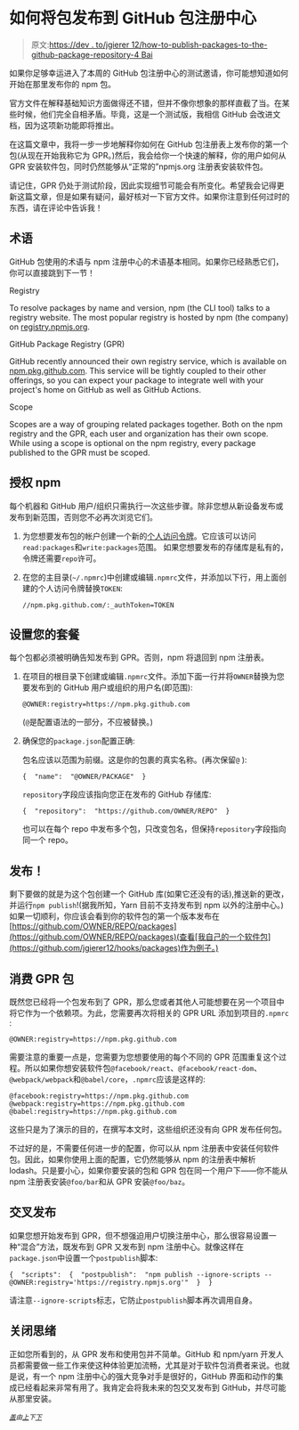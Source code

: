 # 如何将包发布到 GitHub 包注册中心

> 原文:[https://dev . to/jgierer 12/how-to-publish-packages-to-the-github-package-repository-4 Bai](https://dev.to/jgierer12/how-to-publish-packages-to-the-github-package-repository-4bai)

如果你足够幸运进入了本周的 GitHub 包注册中心的测试邀请，你可能想知道如何开始在那里发布你的 npm 包。

官方文件在解释基础知识方面做得还不错，但并不像你想象的那样直截了当。在某些时候，他们完全自相矛盾。毕竟，这是一个测试版，我相信 GitHub 会改进文档，因为这项新功能即将推出。

在这篇文章中，我将一步一步地解释你如何在 GitHub 包注册表上发布你的第一个包(从现在开始我称它为 GPR。)然后，我会给你一个快速的解释，你的用户如何从 GPR 安装软件包，同时仍然能够从“正常的”npmjs.org 注册表安装软件包。

请记住，GPR 仍处于测试阶段，因此实现细节可能会有所变化。希望我会记得更新这篇文章，但是如果有疑问，最好核对一下官方文件。如果你注意到任何过时的东西，请在评论中告诉我！

## [](#terminology)术语

GitHub 包使用的术语与 npm 注册中心的术语基本相同。如果你已经熟悉它们，你可以直接跳到下一节！

Registry

To resolve packages by name and version, npm (the CLI tool) talks to a registry website. The most popular registry is hosted by npm (the company) on [registry.npmjs.org](https://registry.npmjs.org).

GitHub Package Registry (GPR)

GitHub recently announced their own registry service, which is available on [npm.pkg.github.com](https://npm.pkg.github.com). This service will be tightly coupled to their other offerings, so you can expect your package to integrate well with your project's home on GitHub as well as GitHub Actions.

Scope

Scopes are a way of grouping related packages together. Both on the npm registry and the GPR, each user and organization has their own scope. While using a scope is optional on the npm registry, every package published to the GPR must be scoped.

## [](#authorizing-npm)授权 npm

每个机器和 GitHub 用户/组织只需执行一次这些步骤。除非您想从新设备发布或发布到新范围，否则您不必再次浏览它们。

1.  为您想要发布包的帐户创建一个新的[个人访问令牌](https://github.com/settings/tokens)。它应该可以访问`read:packages`和`write:packages`范围。
    如果您想要发布的存储库是私有的，令牌还需要`repo`许可。

2.  在您的主目录(`~/.npmrc`)中创建或编辑`.npmrc`文件，并添加以下行，用上面创建的个人访问令牌替换`TOKEN`:

    ```
    //npm.pkg.github.com/:_authToken=TOKEN 
    ```

## [](#setting-up-your-package)设置您的套餐

每个包都必须被明确告知发布到 GPR。否则，npm 将退回到 npm 注册表。

1.  在项目的根目录下创建或编辑`.npmrc`文件。添加下面一行并将`OWNER`替换为您要发布到的 GitHub 用户或组织的用户名(即范围):

    ```
    @OWNER:registry=https://npm.pkg.github.com 
    ```

    (`@`是配置语法的一部分，不应被替换。)

2.  确保您的`package.json`配置正确:

    包名应该以范围为前缀。这是你的包裹的真实名称。(再次保留`@` ):

    ```
    {  "name":  "@OWNER/PACKAGE"  } 
    ```

    `repository`字段应该指向您正在发布的 GitHub 存储库:

    ```
    {  "repository":  "https://github.com/OWNER/REPO"  } 
    ```

    也可以在每个 repo 中发布多个包，只改变包名，但保持`repository`字段指向同一个 repo。

## [](#publish)发布！

剩下要做的就是为这个包创建一个 GitHub 库(如果它还没有的话),推送新的更改，并运行`npm publish`!(据我所知，Yarn 目前不支持发布到 npm 以外的注册中心。)如果一切顺利，你应该会看到你的软件包的第一个版本发布在[https://github.com/OWNER/REPO/packages](https://github.com/OWNER/REPO/packages)(查看[我自己的一个软件包](https://github.com/jgierer12/hooks/packages)作为例子。)

## [](#consuming-a-gpr-package)消费 GPR 包

既然您已经将一个包发布到了 GPR，那么您或者其他人可能想要在另一个项目中将它作为一个依赖项。为此，您需要再次将相关的 GPR URL 添加到项目的`.npmrc` :

```
@OWNER:registry=https://npm.pkg.github.com 
```

需要注意的重要一点是，您需要为您想要使用的每个不同的 GPR 范围重复这个过程。所以如果你想安装软件包`@facebook/react`、`@facebook/react-dom`、`@webpack/webpack`和`@babel/core`，`.npmrc`应该是这样的:

```
@facebook:registry=https://npm.pkg.github.com
@webpack:registry=https://npm.pkg.github.com
@babel:registry=https://npm.pkg.github.com 
```

这些只是为了演示的目的，在撰写本文时，这些组织还没有向 GPR 发布任何包。

不过好的是，不需要任何进一步的配置，你可以从 npm 注册表中安装任何软件包。因此，如果你使用上面的配置，它仍然能够从 npm 的注册表中解析 lodash。只是要小心，如果你要安装的包和 GPR 包在同一个用户下——你不能从 npm 注册表安装`@foo/bar`和从 GPR 安装`@foo/baz`。

## [](#crosspublishing)交叉发布

如果您想开始发布到 GPR，但不想强迫用户切换注册中心，那么很容易设置一种“混合”方法，既发布到 GPR 又发布到 npm 注册中心。就像这样在`package.json`中设置一个`postpublish`脚本:

```
{  "scripts":  {  "postpublish":  "npm publish --ignore-scripts --@OWNER:registry='https://registry.npmjs.org'"  }  } 
```

请注意`--ignore-scripts`标志，它防止`postpublish`脚本再次调用自身。

## [](#closing-thoughts)关闭思绪

正如您所看到的，从 GPR 发布和使用包并不简单。GitHub 和 npm/yarn 开发人员都需要做一些工作来使这种体验更加流畅，尤其是对于软件包消费者来说。也就是说，有一个 npm 注册中心的强大竞争对手是很好的，GitHub 界面和动作的集成已经看起来非常有用了。我肯定会将我未来的包交叉发布到 GitHub，并尽可能从那里安装。

<small>*[盖](https://unsplash.com/photos/fyaTq-fIlro)由[上](https://unsplash.com/@chuttersnap)下[下](https://unsplash.com)*</small>